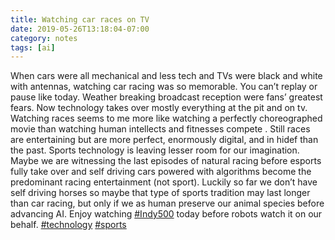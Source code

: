 ```yaml
---
title: Watching car races on TV
date: 2019-05-26T13:18:04-07:00
category: notes 
tags: [ai]
---
```


When cars were all mechanical and less tech and TVs were black and white with antennas, watching car racing was so memorable. You can’t replay or pause like today. Weather breaking broadcast reception were fans’ greatest fears. Now technology takes over mostly everything at the pit and on tv. Watching races seems to me more like watching a perfectly choreographed movie than watching human intellects and fitnesses compete . Still races are entertaining but are more perfect, enormously digital, and in hidef than the past. Sports technology is leaving lesser room for our imagination. Maybe we are witnessing the last episodes of natural racing before esports fully take over and self driving cars powered with algorithms become the predominant racing entertainment (not sport). Luckily so far we don’t have self driving horses so maybe that type of sports tradition may last longer than car racing, but only if we as human preserve our animal species before advancing AI. Enjoy watching [#Indy500](https://www.linkedin.com/feed/hashtag/?keywords=%23Indy500) today before robots watch it on our behalf. [#technology](https://www.linkedin.com/feed/hashtag/?keywords=%23technology) [#sports](https://www.linkedin.com/feed/hashtag/?keywords=%23sports)